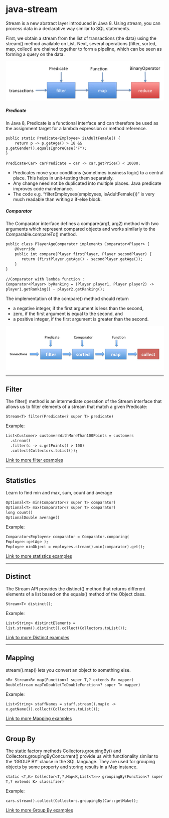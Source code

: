 # java-stream

Stream is a new abstract layer introduced in Java 8. Using stream, you can process data in a declarative way similar to SQL statements.

First, we obtain a stream from the list of transactions (the data) using the stream() method available on List. Next, several operations (filter, sorted, map, collect) are chained together to form a pipeline, which can be seen as forming a query on the data.


<img src="https://github.com/GDevAccount/java-stream/blob/master/stream.png" title="Schema 1" alt="Schema 1">

##### Predicate 

In Java 8, Predicate is a functional interface and can therefore be used as the assignment target for a lambda expression or method reference. 

```
public static Predicate<Employee> isAdultFemale() {
    return p -> p.getAge() > 18 && p.getGender().equalsIgnoreCase("F");
}
 
Predicate<Car> carPredicate = car -> car.getPrice() < 10000;
```

* Predicates move your conditions (sometimes business logic) to a central place. This helps in unit-testing them separately.
* Any change need not be duplicated into multiple places. Java predicate improves code maintenance.
* The code e.g. “filterEmployees(employees, isAdultFemale())” is very much readable than writing a if-else block.


##### Comparator 

The Comparator interface defines a compare(arg1, arg2) method with two arguments which represent compared objects and works similarly to the Comparable.compareTo() method.


```
public class PlayerAgeComparator implements Comparator<Player> {
    @Override
    public int compare(Player firstPlayer, Player secondPlayer) {
       return (firstPlayer.getAge() - secondPlayer.getAge());
    }
}

//Comparator with lambda function :
Comparator<Player> byRanking = (Player player1, Player player2) -> player1.getRanking() - player2.getRanking();
```

The implementation of the compare() method should return

* a negative integer, if the first argument is less than the second,
* zero, if the first argument is equal to the second, and
* a positive integer, if the first argument is greater than the second.

<a href="http://fvcproductions.com"><img src="https://github.com/GDevAccount/java-stream/blob/master/stream2.png" title="Schema 2" alt="Schema 2"></a>

----
## Filter

The filter() method is an intermediate operation of the Stream interface that allows us to filter elements of a stream that match a given Predicate:

```
Stream<T> filter(Predicate<? super T> predicate)
```

Example:

```
List<Customer> customersWithMoreThan100Points = customers
  .stream()
  .filter(c -> c.getPoints() > 100)
  .collect(Collectors.toList());
```

[Link to more filter examples](https://github.com/GDevAccount/java-stream/blob/master/src/test/java/examples/Filter.java)

----
## Statistics

Learn to find min and max, sum, count and average


```
Optional<T> min(Comparator<? super T> comparator)
Optional<T> max(Comparator<? super T> comparator)
long count()
OptionalDouble average()
```

Example:

```
Comparator<Employee> comparator = Comparator.comparing( Employee::getAge );
Employee minObject = employees.stream().min(comparator).get();
```

[Link to more statistics examples](https://github.com/GDevAccount/java-stream/blob/master/src/test/java/examples/Statistics.java)

----
## Distinct

The Stream API provides the distinct() method that returns different elements of a list based on the equals() method of the Object class.

```
Stream<T> distinct();
```

Example:

```
List<String> distinctElements = list.stream().distinct().collect(Collectors.toList());
```

[Link to more Distinct examples](https://github.com/GDevAccount/java-stream/blob/master/src/test/java/examples/Distinct.java)

----
## Mapping

stream().map() lets you convert an object to something else.

```
<R> Stream<R> map(Function<? super T,? extends R> mapper)
DoubleStream mapToDouble(ToDoubleFunction<? super T> mapper)
```

Example:

```
List<String> staffNames = staff.stream().map(x -> x.getName()).collect(Collectors.toList());
```

[Link to more Mapping examples](https://github.com/GDevAccount/java-stream/blob/master/src/test/java/examples/Mapping.java)

----
## Group By

The static factory methods Collectors.groupingBy() and Collectors.groupingByConcurrent() provide us with functionality similar to the ‘GROUP BY’ clause in the SQL language. They are used for grouping objects by some property and storing results in a Map instance.

```
static <T,K> Collector<T,?,Map<K,List<T>>> groupingBy(Function<? super T,? extends K> classifier)
```

Example:

```
cars.stream().collect(Collectors.groupingBy(Car::getMake));
```

[Link to more Group By examples](./src/test/java/examples/Mapping.java)
